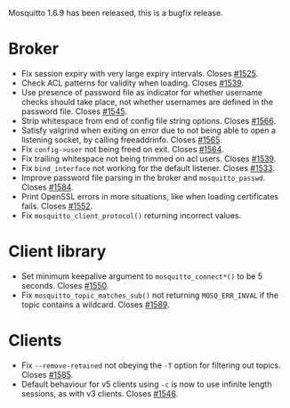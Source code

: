 <!--
.. title: Version 1.6.9 released.
.. slug: version-1-6-9-released
.. date: 2020-02-20 23:15:13 UTC+00:00
.. tags: Releases
.. category:
.. link:
.. description:
.. type: text
-->

Mosquitto 1.6.9 has been released, this is a bugfix release.

# Broker

- Fix session expiry with very large expiry intervals. Closes [#1525].
- Check ACL patterns for validity when loading. Closes [#1539].
- Use presence of password file as indicator for whether username checks
  should take place, not whether usernames are defined in the password file.
  Closes [#1545].
- Strip whitespace from end of config file string options. Closes [#1566].
- Satisfy valgrind when exiting on error due to not being able to open a
  listening socket, by calling freeaddrinfo. Closes [#1565].
- Fix `config->user` not being freed on exit. Closes [#1564].
- Fix trailing whitespace not being trimmed on acl users. Closes [#1539].
- Fix `bind_interface` not working for the default listener. Closes [#1533].
- Improve password file parsing in the broker and `mosquitto_passwd`. Closes [#1584].
- Print OpenSSL errors in more situations, like when loading certificates
  fails. Closes [#1552].
- Fix `mosquitto_client_protocol()` returning incorrect values.

# Client library

- Set minimum keepalive argument to `mosquitto_connect*()` to be 5 seconds.
  Closes [#1550].
- Fix `mosquitto_topic_matches_sub()` not returning `MOSQ_ERR_INVAL` if the
  topic contains a wildcard. Closes [#1589].

# Clients

- Fix `--remove-retained` not obeying the `-T` option for filtering out
  topics. Closes [#1585].
- Default behaviour for v5 clients using `-c` is now to use infinite length
  sessions, as with v3 clients. Closes [#1546].

[#1525]: https://github.com/eclipse/mosquitto/issues/1525

[#1533]: https://github.com/eclipse/mosquitto/issues/1533

[#1539]: https://github.com/eclipse/mosquitto/issues/1539

[#1539]: https://github.com/eclipse/mosquitto/issues/1539

[#1545]: https://github.com/eclipse/mosquitto/issues/1545

[#1546]: https://github.com/eclipse/mosquitto/issues/1546

[#1550]: https://github.com/eclipse/mosquitto/issues/1550

[#1552]: https://github.com/eclipse/mosquitto/issues/1552

[#1564]: https://github.com/eclipse/mosquitto/issues/1564

[#1565]: https://github.com/eclipse/mosquitto/issues/1565

[#1566]: https://github.com/eclipse/mosquitto/issues/1566

[#1584]: https://github.com/eclipse/mosquitto/issues/1584

[#1585]: https://github.com/eclipse/mosquitto/issues/1585

[#1589]: https://github.com/eclipse/mosquitto/issues/1589
